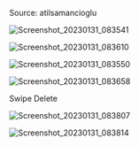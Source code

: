 Source: atilsamancioglu

![Screenshot_20230131_083541](https://user-images.githubusercontent.com/70448538/215845094-24302d3e-15b8-4cc1-ae66-a96ec5c19276.png)

![Screenshot_20230131_083610](https://user-images.githubusercontent.com/70448538/215845110-7d79802d-ba9c-4b88-9a7e-0c943d2afc91.png)

![Screenshot_20230131_083550](https://user-images.githubusercontent.com/70448538/215845143-a4ff3626-6134-4158-a429-8b62d35a21a5.png)

![Screenshot_20230131_083658](https://user-images.githubusercontent.com/70448538/215845162-869a9afb-d8e0-45f3-bc93-b4b67baf2296.png)

Swipe Delete

![Screenshot_20230131_083807](https://user-images.githubusercontent.com/70448538/215845174-9ee15097-c37d-4ddb-a579-3aaf7fafbe33.png)

![Screenshot_20230131_083814](https://user-images.githubusercontent.com/70448538/215845186-e9006598-a0d1-419c-95bd-921ed808286b.png)
